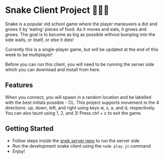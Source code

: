 # Snake Client Project 🐍🐍🐍

Snake is a popular old school game where the player maneuvers a dot and grows it by ‘eating’ pieces of food. As it moves and eats, it grows and grows. The goal is to become as big as possible without bumping into the side walls, or itself, or else it dies!

Currently this is a single-player game, but will be updated at the end of this week to be multiplayer!

Before you can run this client, you will need to be running the server side which you can download and install from here. 

## Features

When you connect, you will spawn in a random location and be labelled with the best initials possible - CL.
This project supports movement in the 4 directions: up, down, left, and right using keys w, s, a, and d, respectively.
You can also taunt using 1, 2, and 3!
Press ctrl + c to exit the game.

## Getting Started

- Follow steps inside the [snek server repo](https://github.com/lighthouse-labs/snek-multiplayer) to run the server side
- Run the development snake client using the `node play.js` command
- Enjoy!

